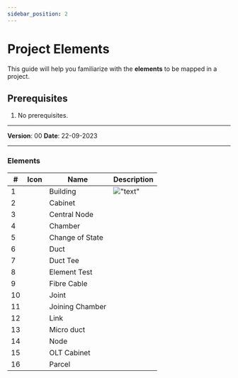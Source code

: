 ```yaml
---
sidebar_position: 2
---
```

# Project Elements

This guide will help you familiarize with the **elements** to be mapped in a project.

## **Prerequisites**
1.	No prerequisites.

------------

**Version**: 00
**Date**: 22-09-2023

------------

### Elements

|  # | Icon   | Name   | Description   |
| ------------ | ------------ | ------------ | ------------ |
|1|| Building |!["text"](/img/project-elements/building.png)|
|2|| Cabinet ||
|3|| Central Node  |   |
|4|| Chamber  |   |
|5|| Change of State |   |
|6|| Duct  ||
|7|| Duct Tee  | |
|8|| Element Test  |   |
|9|| Fibre Cable  |   |
|10|| Joint  |   |
|11|| Joining Chamber |   |
|12|| Link |   |
|13|| Micro duct |   |
|14|| Node |   |
|15|| OLT Cabinet |   |
|16|| Parcel |   |
